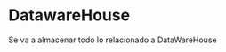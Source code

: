 # DatawareHouse
Se va a almacenar todo lo relacionado a DataWareHouse
    <?php
        echo "Hello world!";
    ?>
